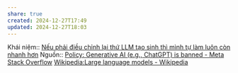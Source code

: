 ```yaml
---
share: true
created: 2024-12-27T17:49
updated: 2024-12-27T18:03
---
```

Khái niệm:: 
[Nếu phải điều chỉnh lại thứ LLM tạo sinh thì mình tự làm luôn còn nhanh hơn](./N%E1%BA%BFu%20ph%E1%BA%A3i%20%C4%91i%E1%BB%81u%20ch%E1%BB%89nh%20l%E1%BA%A1i%20th%E1%BB%A9%20LLM%20t%E1%BA%A1o%20sinh%20th%C3%AC%20m%C3%ACnh%20t%E1%BB%B1%20l%C3%A0m%20lu%C3%B4n%20c%C3%B2n%20nhanh%20h%C6%A1n.md)
Nguồn:: [Policy: Generative AI (e.g., ChatGPT) is banned - Meta Stack Overflow](https://meta.stackoverflow.com/q/421831/3416774)
[Wikipedia:Large language models - Wikipedia](https://en.wikipedia.org/wiki/Wikipedia:Large_language_models)
